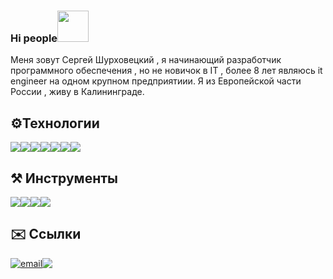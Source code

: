 ### Hi people<img src="https://kerasfera.ru/upload/medialibrary/0d1/0d1d458362de9e439918bc1743adf815.gif" width="50px" style="max-width:50%;">
<p>Меня зовут Сергей Шурховецкий , я начинающий разработчик программного обеспечения , но не новичок в IT ,
    более 8 лет являюсь it engineer на одном крупном предприятиии. 
    Я из Европейской части  России , живу в Калининграде.
</p>
<h2>⚙️Технологии</h2>
<div class="link__tex" style="display: flex;" >
    <img src="https://kerasfera.ru/upload/medialibrary/72c/72c3577c674131f5f4a18ae345ed206c.png">
    <img src="https://kerasfera.ru/upload/medialibrary/f83/f83bd970511ed89e33c81c9a92825e22.png">
    <img src="https://kerasfera.ru/upload/medialibrary/dbf/dbffd14c7f8d65c5cd7e27852a405712.png">
    <img src="https://kerasfera.ru/upload/medialibrary/6ea/6ea23719fafb4c6229baa8c6b718834a.png">
    <img src="https://kerasfera.ru/upload/medialibrary/4ca/4cae28556e26a1159878e4136114adb5.png">
    <img src="https://kerasfera.ru/upload/medialibrary/3cd/3cda57ba7665bf350d440df615d6e7d5.png">
    <img src="https://kerasfera.ru/upload/medialibrary/d0d/d0dcaec4b0160d101a50fbc050e6b22a.png">
</div>
<h2>⚒ Инструменты</h2>
<div style="display: flex;" >
    <img src="https://kerasfera.ru/upload/medialibrary/449/44936b339158146fb89672aab8fccadb.png">
    <img src="https://kerasfera.ru/upload/medialibrary/a2c/a2c4d6565921ab9d39b1d8a589a5b290.png">
    <img src="https://kerasfera.ru/upload/medialibrary/ab6/ab615d07af2a19cf7b7a8c5c1853e14f.png">
    <img src="https://kerasfera.ru/upload/medialibrary/260/2607e99396e08f2007ab0deecd0556b2.png">
</div>
<h2>✉️ Ссылки </h2>
<div style="display: flex;" >
    <a href="mailto:S19S93@yandex.ru.com"> 
        <img src="https://kerasfera.ru/upload/medialibrary/80c/80c19253b0515a02378bfb3ba5c2e2d9.png" alt="email">
    </a>
    <a href="mailto:s19s93#4162">
        <img src="https://kerasfera.ru/upload/medialibrary/200/2008249249495a93105144bc730a3497.png">
    </a>

<div>




